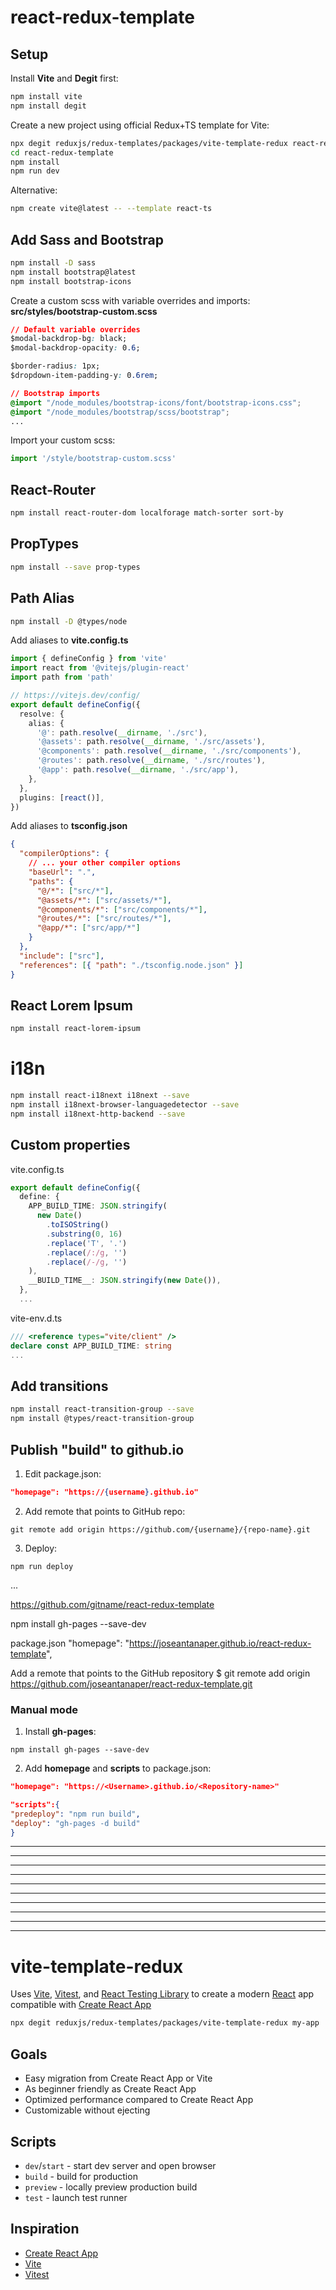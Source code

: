 # react-redux-template

## Setup

Install **Vite** and **Degit** first:

```sh
npm install vite
npm install degit
```

Create a new project using official Redux+TS template for Vite:

```sh
npx degit reduxjs/redux-templates/packages/vite-template-redux react-redux-template
cd react-redux-template
npm install
npm run dev
```

Alternative:

```sh
npm create vite@latest -- --template react-ts
```

## Add Sass and Bootstrap

```sh
npm install -D sass
npm install bootstrap@latest
npm install bootstrap-icons

```

Create a custom scss with variable overrides and imports:
**src/styles/bootstrap-custom.scss**

```css
// Default variable overrides
$modal-backdrop-bg: black;
$modal-backdrop-opacity: 0.6;

$border-radius: 1px;
$dropdown-item-padding-y: 0.6rem;

// Bootstrap imports
@import "/node_modules/bootstrap-icons/font/bootstrap-icons.css";
@import "/node_modules/bootstrap/scss/bootstrap";
...
```

Import your custom scss:

```ts
import '/style/bootstrap-custom.scss'
```

## React-Router

```sh
npm install react-router-dom localforage match-sorter sort-by
```

## PropTypes

```sh
npm install --save prop-types
```

## Path Alias

```sh
npm install -D @types/node
```

Add aliases to **vite.config.ts**

```ts
import { defineConfig } from 'vite'
import react from '@vitejs/plugin-react'
import path from 'path'

// https://vitejs.dev/config/
export default defineConfig({
  resolve: {
    alias: {
      '@': path.resolve(__dirname, './src'),
      '@assets': path.resolve(__dirname, './src/assets'),
      '@components': path.resolve(__dirname, './src/components'),
      '@routes': path.resolve(__dirname, './src/routes'),
      '@app': path.resolve(__dirname, './src/app'),
    },
  },
  plugins: [react()],
})
```

Add aliases to **tsconfig.json**

```json
{
  "compilerOptions": {
    // ... your other compiler options
    "baseUrl": ".",
    "paths": {
      "@/*": ["src/*"],
      "@assets/*": ["src/assets/*"],
      "@components/*": ["src/components/*"],
      "@routes/*": ["src/routes/*"],
      "@app/*": ["src/app/*"]
    }
  },
  "include": ["src"],
  "references": [{ "path": "./tsconfig.node.json" }]
}
```

## React Lorem Ipsum

```sh
npm install react-lorem-ipsum
```

# i18n

```sh
npm install react-i18next i18next --save
npm install i18next-browser-languagedetector --save
npm install i18next-http-backend --save
```

## Custom properties

vite.config.ts

```ts
export default defineConfig({
  define: {
    APP_BUILD_TIME: JSON.stringify(
      new Date()
        .toISOString()
        .substring(0, 16)
        .replace('T', '.')
        .replace(/:/g, '')
        .replace(/-/g, '')
    ),
    __BUILD_TIME__: JSON.stringify(new Date()),
  },
  ...
```

vite-env.d.ts

```ts
/// <reference types="vite/client" />
declare const APP_BUILD_TIME: string
...
```

## Add transitions

```sh
npm install react-transition-group --save
npm install @types/react-transition-group
```

## Publish "build" to github.io

1. Edit package.json:

```json
"homepage": "https://{username}.github.io"
```

2. Add remote that points to GitHub repo:

```git
git remote add origin https://github.com/{username}/{repo-name}.git
```

3. Deploy:

```npm
npm run deploy
```

...

https://github.com/gitname/react-redux-template

npm install gh-pages --save-dev

package.json
"homepage": "https://joseantanaper.github.io/react-redux-template",

Add a remote that points to the GitHub repository
$ git remote add origin https://github.com/joseantanaper/react-redux-template.git

### Manual mode

1. Install **gh-pages**:

```npm
npm install gh-pages --save-dev
```

2. Add **homepage** and **scripts** to package.json:

```json
"homepage": "https://<Username>.github.io/<Repository-name>"

"scripts":{
"predeploy": "npm run build",
"deploy": "gh-pages -d build"
}
```

---

---

---

---

---

---

---

---

---

---

# vite-template-redux

Uses [Vite](https://vitejs.dev/), [Vitest](https://vitest.dev/), and [React Testing Library](https://github.com/testing-library/react-testing-library) to create a modern [React](https://react.dev/) app compatible with [Create React App](https://create-react-app.dev/)

```sh
npx degit reduxjs/redux-templates/packages/vite-template-redux my-app
```

## Goals

- Easy migration from Create React App or Vite
- As beginner friendly as Create React App
- Optimized performance compared to Create React App
- Customizable without ejecting

## Scripts

- `dev`/`start` - start dev server and open browser
- `build` - build for production
- `preview` - locally preview production build
- `test` - launch test runner

## Inspiration

- [Create React App](https://github.com/facebook/create-react-app/tree/main/packages/cra-template)
- [Vite](https://github.com/vitejs/vite/tree/main/packages/create-vite/template-react)
- [Vitest](https://github.com/vitest-dev/vitest/tree/main/examples/react-testing-lib)
